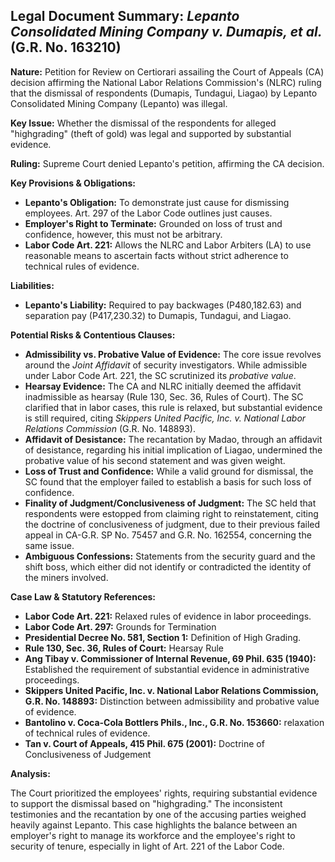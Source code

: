 ## Legal Document Summary: *Lepanto Consolidated Mining Company v. Dumapis, et al.* (G.R. No. 163210)

**Nature:** Petition for Review on Certiorari assailing the Court of Appeals (CA) decision affirming the National Labor Relations Commission's (NLRC) ruling that the dismissal of respondents (Dumapis, Tundagui, Liagao) by Lepanto Consolidated Mining Company (Lepanto) was illegal.

**Key Issue:** Whether the dismissal of the respondents for alleged "highgrading" (theft of gold) was legal and supported by substantial evidence.

**Ruling:** Supreme Court denied Lepanto's petition, affirming the CA decision.

**Key Provisions & Obligations:**

*   **Lepanto's Obligation:** To demonstrate just cause for dismissing employees. Art. 297 of the Labor Code outlines just causes.
*   **Employer's Right to Terminate:** Grounded on loss of trust and confidence, however, this must not be arbitrary.
*   **Labor Code Art. 221:** Allows the NLRC and Labor Arbiters (LA) to use reasonable means to ascertain facts without strict adherence to technical rules of evidence.

**Liabilities:**

*   **Lepanto's Liability:** Required to pay backwages (P480,182.63) and separation pay (P417,230.32) to Dumapis, Tundagui, and Liagao.

**Potential Risks & Contentious Clauses:**

*   **Admissibility vs. Probative Value of Evidence:** The core issue revolves around the *Joint Affidavit* of security investigators. While admissible under Labor Code Art. 221, the SC scrutinized its *probative value*.
*   **Hearsay Evidence:** The CA and NLRC initially deemed the affidavit inadmissible as hearsay (Rule 130, Sec. 36, Rules of Court). The SC clarified that in labor cases, this rule is relaxed, but substantial evidence is still required, citing *Skippers United Pacific, Inc. v. National Labor Relations Commission* (G.R. No. 148893).
*   **Affidavit of Desistance:** The recantation by Madao, through an affidavit of desistance, regarding his initial implication of Liagao, undermined the probative value of his second statement and was given weight.
*   **Loss of Trust and Confidence:** While a valid ground for dismissal, the SC found that the employer failed to establish a basis for such loss of confidence.
*   **Finality of Judgment/Conclusiveness of Judgment:** The SC held that respondents were estopped from claiming right to reinstatement, citing the doctrine of conclusiveness of judgment, due to their previous failed appeal in CA-G.R. SP No. 75457 and G.R. No. 162554, concerning the same issue.
*   **Ambiguous Confessions:** Statements from the security guard and the shift boss, which either did not identify or contradicted the identity of the miners involved.

**Case Law & Statutory References:**

*   **Labor Code Art. 221:** Relaxed rules of evidence in labor proceedings.
*   **Labor Code Art. 297:** Grounds for Termination
*   **Presidential Decree No. 581, Section 1:** Definition of High Grading.
*   **Rule 130, Sec. 36, Rules of Court:** Hearsay Rule
*   **Ang Tibay v. Commissioner of Internal Revenue, 69 Phil. 635 (1940):** Established the requirement of substantial evidence in administrative proceedings.
*   **Skippers United Pacific, Inc. v. National Labor Relations Commission, G.R. No. 148893:** Distinction between admissibility and probative value of evidence.
*   **Bantolino v. Coca-Cola Bottlers Phils., Inc., G.R. No. 153660:** relaxation of technical rules of evidence.
*   **Tan v. Court of Appeals, 415 Phil. 675 (2001):** Doctrine of Conclusiveness of Judgement

**Analysis:**

The Court prioritized the employees' rights, requiring substantial evidence to support the dismissal based on "highgrading." The inconsistent testimonies and the recantation by one of the accusing parties weighed heavily against Lepanto. This case highlights the balance between an employer's right to manage its workforce and the employee's right to security of tenure, especially in light of Art. 221 of the Labor Code.
